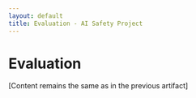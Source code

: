 ```yaml
---
layout: default
title: Evaluation - AI Safety Project
---
```


# Evaluation

[Content remains the same as in the previous artifact]
